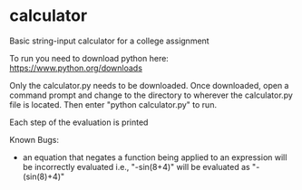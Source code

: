 # calculator
Basic string-input calculator for a college assignment

To run you need to download python here: https://www.python.org/downloads

Only the calculator.py needs to be downloaded. Once downloaded, open a command prompt and change to the directory to wherever the calculator.py file is located. Then enter "python calculator.py" to run.

Each step of the evaluation is printed

Known Bugs:
- an equation that negates a function being applied to an expression will be incorrectly evaluated i.e., "-sin(8+4)" will be evaluated as "-(sin(8)+4)"
